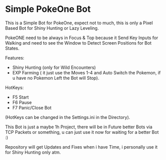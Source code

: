 # Simple PokeOne Bot

This is a Simple Bot for PokeOne, expect not to much, this is only a Pixel Based Bot for Shiny Hunting or Lazy Leveling.

PokeONE need to be always in Focus & Top because it Send Key Inputs for Walking and need to see the Window to Detect Screen Positions for Bot States.


Features:

- Shiny Hunting (only for Wild Encounters)
- EXP Farming ( it just use the Moves 1-4 and Auto Switch the Pokemon, if u have no Pokemon Left the Bot will Stop).


HotKeys:

- F5 Start
- F6 Pause
- F7 Panic/Close Bot

(HotKeys can be changed in the Settings.ini in the Directory).

This Bot is just a maybe 1h Project, there will be in Future better Bots via TCP Packets or something, u can just use it now for waiting for a better Bot :)

Repository will get Updates and Fixes when i have Time, i  personally use it for Shiny Hunting only atm.
